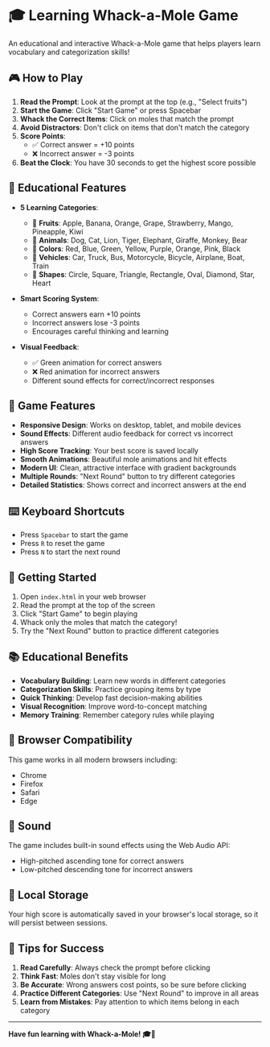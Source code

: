 # 🎓 Learning Whack-a-Mole Game

An educational and interactive Whack-a-Mole game that helps players learn vocabulary and categorization skills!

## 🎮 How to Play

1. **Read the Prompt**: Look at the prompt at the top (e.g., "Select fruits")
2. **Start the Game**: Click "Start Game" or press Spacebar
3. **Whack the Correct Items**: Click on moles that match the prompt
4. **Avoid Distractors**: Don't click on items that don't match the category
5. **Score Points**: 
   - ✅ Correct answer = +10 points
   - ❌ Incorrect answer = -3 points
6. **Beat the Clock**: You have 30 seconds to get the highest score possible

## 🎯 Educational Features

- **5 Learning Categories**:
  - 🍎 **Fruits**: Apple, Banana, Orange, Grape, Strawberry, Mango, Pineapple, Kiwi
  - 🐾 **Animals**: Dog, Cat, Lion, Tiger, Elephant, Giraffe, Monkey, Bear
  - 🎨 **Colors**: Red, Blue, Green, Yellow, Purple, Orange, Pink, Black
  - 🚗 **Vehicles**: Car, Truck, Bus, Motorcycle, Bicycle, Airplane, Boat, Train
  - 🔷 **Shapes**: Circle, Square, Triangle, Rectangle, Oval, Diamond, Star, Heart

- **Smart Scoring System**:
  - Correct answers earn +10 points
  - Incorrect answers lose -3 points
  - Encourages careful thinking and learning

- **Visual Feedback**:
  - ✅ Green animation for correct answers
  - ❌ Red animation for incorrect answers
  - Different sound effects for correct/incorrect responses

## 🎨 Game Features

- **Responsive Design**: Works on desktop, tablet, and mobile devices
- **Sound Effects**: Different audio feedback for correct vs incorrect answers
- **High Score Tracking**: Your best score is saved locally
- **Smooth Animations**: Beautiful mole animations and hit effects
- **Modern UI**: Clean, attractive interface with gradient backgrounds
- **Multiple Rounds**: "Next Round" button to try different categories
- **Detailed Statistics**: Shows correct and incorrect answers at the end

## ⌨️ Keyboard Shortcuts

- Press `Spacebar` to start the game
- Press `R` to reset the game
- Press `N` to start the next round

## 🚀 Getting Started

1. Open `index.html` in your web browser
2. Read the prompt at the top of the screen
3. Click "Start Game" to begin playing
4. Whack only the moles that match the category!
5. Try the "Next Round" button to practice different categories

## 📚 Educational Benefits

- **Vocabulary Building**: Learn new words in different categories
- **Categorization Skills**: Practice grouping items by type
- **Quick Thinking**: Develop fast decision-making abilities
- **Visual Recognition**: Improve word-to-concept matching
- **Memory Training**: Remember category rules while playing

## 📱 Browser Compatibility

This game works in all modern browsers including:
- Chrome
- Firefox
- Safari
- Edge

## 🎵 Sound

The game includes built-in sound effects using the Web Audio API:
- High-pitched ascending tone for correct answers
- Low-pitched descending tone for incorrect answers

## 💾 Local Storage

Your high score is automatically saved in your browser's local storage, so it will persist between sessions.

## 🎯 Tips for Success

1. **Read Carefully**: Always check the prompt before clicking
2. **Think Fast**: Moles don't stay visible for long
3. **Be Accurate**: Wrong answers cost points, so be sure before clicking
4. **Practice Different Categories**: Use "Next Round" to improve in all areas
5. **Learn from Mistakes**: Pay attention to which items belong in each category

---

**Have fun learning with Whack-a-Mole! 🎓🎉** 